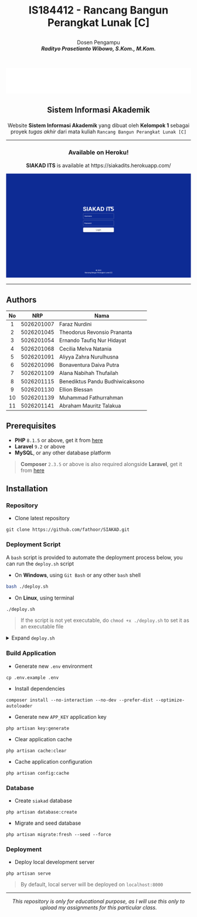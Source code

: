 # <p align="center"> IS184412 - Rancang Bangun Perangkat Lunak [C] </p>
<p align="center"> Dosen Pengampu<br><i><strong>Radityo Prasetianto Wibowo, S.Kom., M.Kom.</strong></i> </p>

<br><p align="center"> [![SIAKAD ITS](/public/img/siakad_putih.png)](https://github.com/fathoor/SIAKAD) </p>

## <p align="center"> Sistem Informasi Akademik </p>

<p align="center"> Website <strong>Sistem Informasi Akademik</strong> yang dibuat oleh <strong>Kelompok 1</strong> sebagai proyek <i>tugas akhir</i> dari mata kuliah <code>Rancang Bangun Perangkat Lunak [C]</code> </p>

***

### <p align="center"> Available on Heroku! </p>
<p align="center"> <strong>SIAKAD ITS</strong> is available at https://siakadits.herokuapp.com/ </p>

[![Website Preview](/public/img/siakad_login.png)](https://siakadits.herokuapp.com/)

***

## Authors
| No | NRP | Nama |
| :---: | :---: | --- |
| 1 | 5026201007  | Faraz Nurdini |
| 2 | 5026201045  | Theodorus Revonsio Prananta |
| 3 | 5026201054  | Ernando Taufiq Nur Hidayat |
| 4 | 5026201068  | Cecilia Melva Natania |
| 5 | 5026201091  | Aliyya Zahra Nurulhusna |
| 6 | 5026201096  | Bonaventura Daiva Putra |
| 7 | 5026201109  | Alana Nabihah Thufailah |
| 8 | 5026201115  | Benediktus Pandu Budhiwicaksono |
| 9 | 5026201130  | Ellion Blessan |
| 10 | 5026201139  | Muhammad Fathurrahman |
| 11 | 5026201141  | Abraham Mauritz Talakua |

## Prerequisites
- **PHP** `8.1.5` or above, get it from [here](https://www.apachefriends.org/download.html)
- **Laravel** `9.2` or above
- **MySQL**, or any other database platform
> **Composer** `2.3.5` or above is also required alongside **Laravel**, get it from [here](https://getcomposer.org/download/)

## Installation
### Repository
- Clone latest repository
```
git clone https://github.com/fathoor/SIAKAD.git
```

### Deployment Script
A `bash` script is provided to automate the deployment process below, you can run the `deploy.sh` script
- On **Windows**, using `Git Bash` or any other `bash` shell
```bash
bash ./deploy.sh
```
- On **Linux**, using terminal
```bash
./deploy.sh
```
> If the script is not yet executable, do `chmod +x ./deploy.sh` to set it as an executable file
<details><summary>Expand <code>deploy.sh</code></summary>
<p>

```bash
#!/bin/bash

echo "
----------------------------------
Rancang Bangun Perangkat Lunak [C]
  Sistem Informasi Akademik ITS
          Kelompok 1
----------------------------------
"

# Generate Environment
if [ ! -f .env ]; then
echo "----------------------------------
Generating environment...
----------------------------------
"
cp .env.example .env
echo " .env generated!"
fi

# Maintenance Mode
echo "
----------------------------------
Turning on maintenance mode...
----------------------------------
"
php artisan down

# Update Source Code
echo "
----------------------------------
Updating source code...
----------------------------------
"
git pull

# Install Dependencies
echo "
----------------------------------
Installing dependencies...
----------------------------------
"
composer install --no-interaction --no-dev --prefer-dist --optimize-autoloader

# Creating siakad Database
echo "
----------------------------------
Creating 'siakad' database...
----------------------------------
"
php artisan database:create
echo " siakad database created!"

# Migrate & Seed Database
echo "
----------------------------------
Migrating database...
----------------------------------
"
php artisan migrate:fresh --seed --force

# Generate Application Key
echo "
----------------------------------
Generating application key...
----------------------------------
"
php artisan key:generate

# Clear Cache
echo "
----------------------------------
Clearing cache...
----------------------------------
"
php artisan cache:clear
php artisan config:cache

# Live Mode
echo "
----------------------------------
Turning off maintenance mode...
----------------------------------
"
php artisan up

# Deploy Server
echo "
----------------------------------
Deploying server...
----------------------------------
"
php artisan serve
```

</p>
</details>

### Build Application
- Generate new `.env` environment
```
cp .env.example .env
```
- Install dependencies
```
composer install --no-interaction --no-dev --prefer-dist --optimize-autoloader
```
- Generate new `APP_KEY` application key
```
php artisan key:generate
```
- Clear application cache

```
php artisan cache:clear
```
- Cache application configuration

```
php artisan config:cache
```

### Database
- Create `siakad` database
```
php artisan database:create
```
- Migrate and seed database
```
php artisan migrate:fresh --seed --force
```

### Deployment
- Deploy local development server
```
php artisan serve
```
> By default, local server will be deployed on `localhost:8000`

***

<p align="center"><i>This repository is only for educational purpose, as I will use this only to upload my assignments for this particular class.</i></p>
